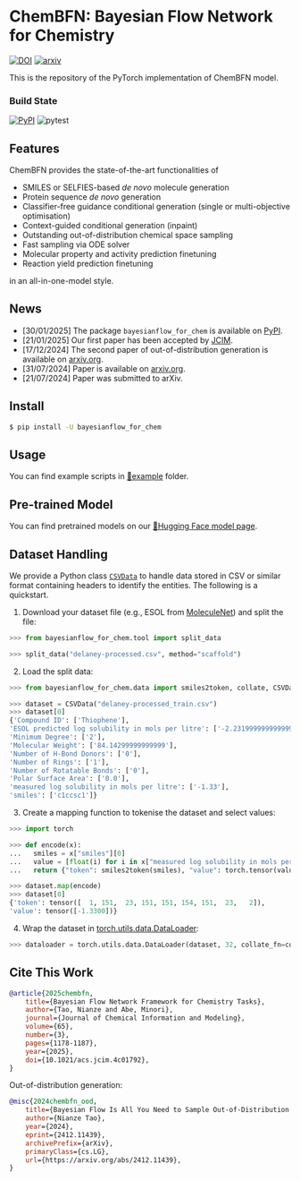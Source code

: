 # ChemBFN: Bayesian Flow Network for Chemistry

[![DOI](https://zenodo.org/badge/DOI/10.1021/acs.jcim.4c01792.svg)](https://doi.org/10.1021/acs.jcim.4c01792)
[![arxiv](https://img.shields.io/badge/arXiv-2412.11439-red)](https://arxiv.org/abs/2412.11439)

This is the repository of the PyTorch implementation of ChemBFN model.

### Build State

[![PyPI](https://img.shields.io/pypi/v/bayesianflow-for-chem?color=ff69b4)](https://pypi.org/project/bayesianflow-for-chem/)
![pytest](https://github.com/Augus1999/bayesian-flow-network-for-chemistry/actions/workflows/pytest.yml/badge.svg)

## Features

ChemBFN provides the state-of-the-art functionalities of
* SMILES or SELFIES-based *de novo* molecule generation
* Protein sequence *de novo* generation
* Classifier-free guidance conditional generation (single or multi-objective optimisation)
* Context-guided conditional generation (inpaint)
* Outstanding out-of-distribution chemical space sampling
* Fast sampling via ODE solver
* Molecular property and activity prediction finetuning
* Reaction yield prediction finetuning

in an all-in-one-model style.

## News

* [30/01/2025] The package `bayesianflow_for_chem` is available on [PyPI](https://pypi.org/project/bayesianflow-for-chem/).
* [21/01/2025] Our first paper has been accepted by [JCIM](https://pubs.acs.org/doi/10.1021/acs.jcim.4c01792).
* [17/12/2024] The second paper of out-of-distribution generation is available on [arxiv.org](https://arxiv.org/abs/2412.11439).
* [31/07/2024] Paper is available on [arxiv.org](https://arxiv.org/abs/2407.20294).
* [21/07/2024] Paper was submitted to arXiv.

## Install

```bash
$ pip install -U bayesianflow_for_chem
```

## Usage

You can find example scripts in [📁example](./example) folder.

## Pre-trained Model

You can find pretrained models on our [🤗Hugging Face model page](https://huggingface.co/suenoomozawa/ChemBFN).

## Dataset Handling

We provide a Python class [`CSVData`](./bayesianflow_for_chem/data.py) to handle data stored in CSV or similar format containing headers to identify the entities. The following is a quickstart.

1. Download your dataset file (e.g., ESOL from [MoleculeNet](https://deepchemdata.s3-us-west-1.amazonaws.com/datasets/delaney-processed.csv)) and split the file:
```python
>>> from bayesianflow_for_chem.tool import split_data

>>> split_data("delaney-processed.csv", method="scaffold")
```

2. Load the split data:
```python
>>> from bayesianflow_for_chem.data import smiles2token, collate, CSVData

>>> dataset = CSVData("delaney-processed_train.csv")
>>> dataset[0]
{'Compound ID': ['Thiophene'], 
'ESOL predicted log solubility in mols per litre': ['-2.2319999999999998'], 
'Minimum Degree': ['2'], 
'Molecular Weight': ['84.14299999999999'], 
'Number of H-Bond Donors': ['0'], 
'Number of Rings': ['1'], 
'Number of Rotatable Bonds': ['0'], 
'Polar Surface Area': ['0.0'], 
'measured log solubility in mols per litre': ['-1.33'], 
'smiles': ['c1ccsc1']}
```

3. Create a mapping function to tokenise the dataset and select values:
```python
>>> import torch

>>> def encode(x):
...   smiles = x["smiles"][0]
...   value = [float(i) for i in x["measured log solubility in mols per litre"]]
...   return {"token": smiles2token(smiles), "value": torch.tensor(value)}

>>> dataset.map(encode)
>>> dataset[0]
{'token': tensor([  1, 151,  23, 151, 151, 154, 151,  23,   2]), 
'value': tensor([-1.3300])}
```

4. Wrap the dataset in <u>torch.utils.data.DataLoader</u>:
```python
>>> dataloader = torch.utils.data.DataLoader(dataset, 32, collate_fn=collate)
```

## Cite This Work

```bibtex
@article{2025chembfn,
    title={Bayesian Flow Network Framework for Chemistry Tasks},
    author={Tao, Nianze and Abe, Minori},
    journal={Journal of Chemical Information and Modeling},
    volume={65},
    number={3},
    pages={1178-1187},
    year={2025},
    doi={10.1021/acs.jcim.4c01792},
}
```
Out-of-distribution generation:
```bibtex
@misc{2024chembfn_ood,
    title={Bayesian Flow Is All You Need to Sample Out-of-Distribution Chemical Spaces}, 
    author={Nianze Tao},
    year={2024},
    eprint={2412.11439},
    archivePrefix={arXiv},
    primaryClass={cs.LG},
    url={https://arxiv.org/abs/2412.11439}, 
}
```
